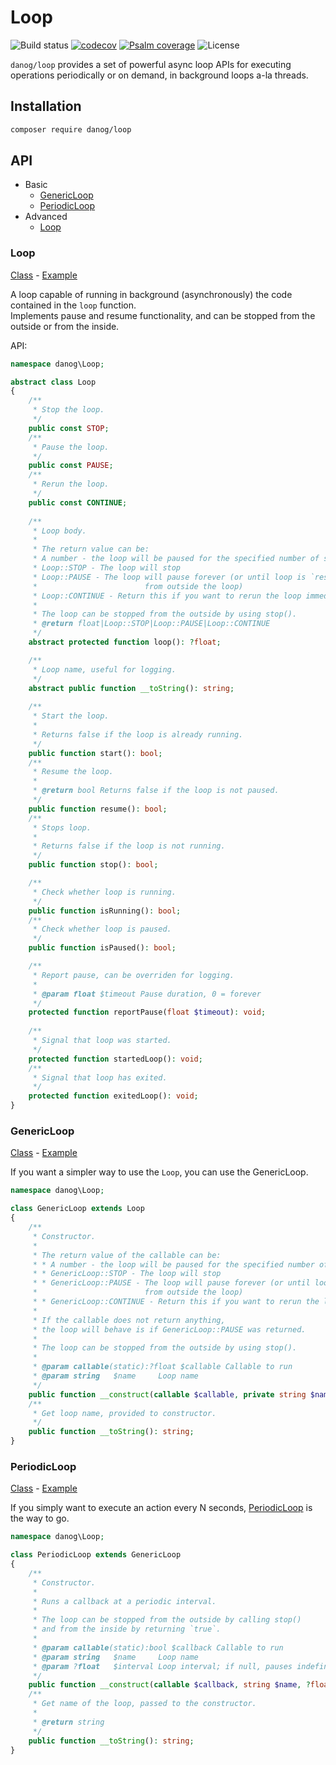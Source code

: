 # Loop

![Build status](https://github.com/danog/loop/workflows/build/badge.svg)
[![codecov](https://codecov.io/gh/danog/loop/branch/master/graph/badge.svg)](https://codecov.io/gh/danog/loop)
[![Psalm coverage](https://shepherd.dev/github/danog/loop/coverage.svg)](https://shepherd.dev/github/vimeo/shepherd)
![License](https://img.shields.io/badge/license-MIT-blue.svg)

`danog/loop` provides a set of powerful async loop APIs for executing operations periodically or on demand, in background loops a-la threads.  

## Installation

```bash
composer require danog/loop
```

## API

* Basic
  * [GenericLoop](#genericloop)
  * [PeriodicLoop](#periodicloop)
* Advanced
  * [Loop](#loop)

### Loop

[Class](https://github.com/danog/loop/blob/master/lib/Loop.php) - [Example](https://github.com/danog/loop/blob/master/examples/Loop.php)

A loop capable of running in background (asynchronously) the code contained in the `loop` function.  
Implements pause and resume functionality, and can be stopped from the outside or from the inside.  

API:  

```php
namespace danog\Loop;

abstract class Loop
{
    /**
     * Stop the loop.
     */
    public const STOP;
    /**
     * Pause the loop.
     */
    public const PAUSE;
    /**
     * Rerun the loop.
     */
    public const CONTINUE;
    
    /**
     * Loop body.
     * 
     * The return value can be:
     * A number - the loop will be paused for the specified number of seconds
     * Loop::STOP - The loop will stop
     * Loop::PAUSE - The loop will pause forever (or until loop is `resume()`'d
     *                        from outside the loop)
     * Loop::CONTINUE - Return this if you want to rerun the loop immediately
     *
     * The loop can be stopped from the outside by using stop().
     * @return float|Loop::STOP|Loop::PAUSE|Loop::CONTINUE
     */
    abstract protected function loop(): ?float;

    /**
     * Loop name, useful for logging.
     */
    abstract public function __toString(): string;
    
    /**
     * Start the loop.
     *
     * Returns false if the loop is already running.
     */
    public function start(): bool;
    /**
     * Resume the loop.
     *
     * @return bool Returns false if the loop is not paused.
     */
    public function resume(): bool;
    /**
     * Stops loop.
     *
     * Returns false if the loop is not running.
     */
    public function stop(): bool;

    /**
     * Check whether loop is running.
     */
    public function isRunning(): bool;
    /**
     * Check whether loop is paused.
     */
    public function isPaused(): bool;

    /**
     * Report pause, can be overriden for logging.
     *
     * @param float $timeout Pause duration, 0 = forever
     */
    protected function reportPause(float $timeout): void;
    
    /**
     * Signal that loop was started.
     */
    protected function startedLoop(): void;
    /**
     * Signal that loop has exited.
     */
    protected function exitedLoop(): void;
}
```

### GenericLoop

[Class](https://github.com/danog/loop/blob/master/lib/GenericLoop.php) - [Example](https://github.com/danog/loop/blob/master/examples/GenericLoop.php)

If you want a simpler way to use the `Loop`, you can use the GenericLoop.  

```php
namespace danog\Loop;

class GenericLoop extends Loop
{
    /**
     * Constructor.
     *
     * The return value of the callable can be:
     * * A number - the loop will be paused for the specified number of seconds
     * * GenericLoop::STOP - The loop will stop
     * * GenericLoop::PAUSE - The loop will pause forever (or until loop is `resume()`'d
     *                        from outside the loop)
     * * GenericLoop::CONTINUE - Return this if you want to rerun the loop immediately
     *
     * If the callable does not return anything,
     * the loop will behave is if GenericLoop::PAUSE was returned.
     *
     * The loop can be stopped from the outside by using stop().
     *
     * @param callable(static):?float $callable Callable to run
     * @param string   $name     Loop name
     */
    public function __construct(callable $callable, private string $name);
    /**
     * Get loop name, provided to constructor.
     */
    public function __toString(): string;
}
```

### PeriodicLoop

[Class](https://github.com/danog/loop/blob/master/lib/PeriodicLoop.php) - [Example](https://github.com/danog/loop/blob/master/examples/PeriodicLoop.php)

If you simply want to execute an action every N seconds, [PeriodicLoop](https://github.com/danog/MadelineProto/blob/master/src/danog/MadelineProto/Loop/Generic/PeriodicLoop.php) is the way to go.  

```php
namespace danog\Loop;

class PeriodicLoop extends GenericLoop
{
    /**
     * Constructor.
     *
     * Runs a callback at a periodic interval.
     *
     * The loop can be stopped from the outside by calling stop()
     * and from the inside by returning `true`.
     *
     * @param callable(static):bool $callback Callable to run
     * @param string   $name     Loop name
     * @param ?float   $interval Loop interval; if null, pauses indefinitely or until `resume()` is called.
     */
    public function __construct(callable $callback, string $name, ?float $interval)
    /**
     * Get name of the loop, passed to the constructor.
     *
     * @return string
     */
    public function __toString(): string;
}
```

